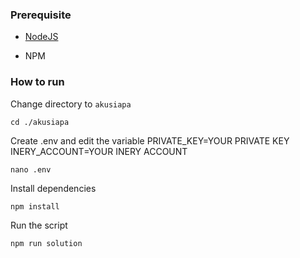 ### Prerequisite

- [NodeJS](https://nodejs.org/en/)

- NPM



### How to run

Change directory to ```akusiapa```

```shell
cd ./akusiapa
```

Create .env and edit the variable
PRIVATE_KEY=YOUR PRIVATE KEY
INERY_ACCOUNT=YOUR INERY ACCOUNT

```shell
nano .env
```

Install dependencies

```shell
npm install
```

Run the script

```
npm run solution
```

